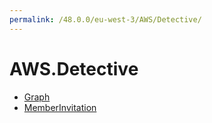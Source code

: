 ```yaml
---
permalink: /48.0.0/eu-west-3/AWS/Detective/
---
```


# AWS.Detective



* [Graph](Graph.md)
* [MemberInvitation](MemberInvitation.md)